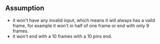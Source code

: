 

## Assumption
- it won't have any invalid input, which means it will always has a vaild frame, for example it won't in half of one frame or end with only 9 frames.
- it won't end with a 10 frames with a 10 pins end.